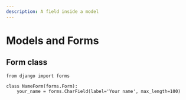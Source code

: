 ```yaml
---
description: A field inside a model
---
```


# Models and Forms

## Form class

```
from django import forms

class NameForm(forms.Form):
    your_name = forms.CharField(label='Your name', max_length=100)
```
